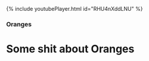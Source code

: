 <div class="embed-youtube">{% include youtubePlayer.html id="RHU4nXddLNU" %}</div>

### Oranges

# Some shit about Oranges
